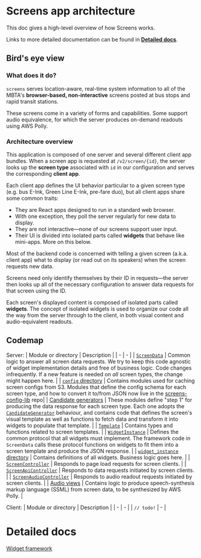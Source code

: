 # Screens app architecture

This doc gives a high-level overview of how Screens works.

Links to more detailed documentation can be found in [**Detailed docs**](#detailed-docs).

## Bird's eye view

### What does it do?

`screens` serves location-aware, real-time system information to all of the MBTA's **browser-based, non-interactive** screens posted at bus stops and rapid transit stations.

These screens come in a variety of forms and capabilities. Some support audio equivalence, for which the server produces on-demand readouts using AWS Polly.

### Architecture overview

This application is composed of one server and several different client app bundles. When a screen app is requested at `/v2/screen/{id}`, the server looks up the **screen type** associated with `id` in our configuration and serves the corresponding **client app**.

Each client app defines the UI behavior particular to a given screen type (e.g. bus E-Ink, Green Line E-Ink, pre-fare duo), but all client apps share some common traits:
- They are React apps designed to run in a standard web browser.
- With one exception, they poll the server regularly for new data to display.
- They are not interactive—none of our screens support user input.
- Their UI is divided into isolated parts called **widgets** that behave like mini-apps. More on this below.

Most of the backend code is concerned with telling a given screen (a.k.a. client app) what to display (or read out on its speakers) when the screen requests new data.

Screens need only identify themselves by their ID in requests—the server then looks up all of the necessary configuration to answer data requests for that screen using the ID.

Each screen's displayed content is composed of isolated parts called **widgets**. The concept of isolated widgets is used to organize our code all the way from the server through to the client, in both visual content and audio-equivalent readouts.

## Codemap

Server:
| Module or directory | Description |
| - | - |
| [`ScreenData`](/lib/screens/v2/screen_data.ex) | Common logic to answer all screen data requests. We try to keep this code agnostic of widget implementation details and free of business logic. Code changes infrequently. If a new feature is needed on _all_ screen types, the change might happen here. |
| [`config` directory](/lib/screens/config/) | Contains modules used for caching screen configs from S3. Modules that define the config schema for each screen type, and how to convert it to/from JSON now live in the [screens-config-lib](https://github.com/mbta/screens-config-lib) repo|
| [Candidate generators](/lib/screens/v2/candidate_generator/) | These modules define "step 1" for producing the data response for each screen type. Each one adopts the [`CandidateGenerator`](/lib/screens/v2/candidate_generator.ex) behaviour, and contains code that defines the screen's visual template as well as functions to fetch data and transform it into widgets to populate that template. |
| [`Template`](/lib/screens/v2/template.ex) | Contains types and functions related to screen templates.  |
| [`WidgetInstance`](/lib/screens/v2/widget_instance.ex) | Defines the common protocol that all widgets must implement. The framework code in `ScreenData` calls these protocol functions on widgets to fit them into a screen template and produce the JSON response. |
| [`widget_instance` directory](/lib/screens/v2/widget_instance/) | Contains definitions of all widgets. Business logic goes here. |
| [`ScreenController`](/lib/screens_web/controllers/v2/screen_controller.ex) | Responds to page load requests for screen clients. |
| [`ScreenApiController`](/lib/screens_web/controllers/v2/screen_api_controller.ex) | Responds to data requests initiated by screen clients. |
| [`ScreenAudioController`](/lib/screens_web/controllers/v2/audio_controller.ex) | Responds to audio readout requests initiated by screen clients. |
| [Audio views](/lib/screens_web/views/v2/audio/) | Contains logic to produce speech-synthesis markup language (SSML) from screen data, to be synthesized by AWS Polly. |

Client:
| Module or directory | Description |
| - | - |
| `// todo!` | - |


# Detailed docs

[Widget framework](/docs/architecture/widget_framework.md)
